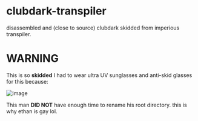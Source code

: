 # clubdark-transpiler

disassembled and (close to source) clubdark skidded from imperious transpiler.

# WARNING

This is so **skidded** I had to wear ultra UV sunglasses and anti-skid glasses for this because:

![image](https://user-images.githubusercontent.com/121459772/230643542-7335329a-4f13-4a82-a8e4-1f0a6297b972.png)

This man **DID NOT** have enough time to rename his root directory. this is why ethan is gay lol.
